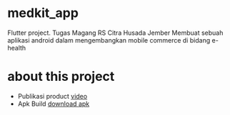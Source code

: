 # medkit_app

Flutter project.
Tugas Magang RS Citra Husada Jember
Membuat sebuah aplikasi android dalam mengembangkan mobile commerce di bidang e-health



# about this project
- Publikasi product [video](https://youtu.be/WqGy8_-5bLE)
- Apk Build [download apk](https://drive.google.com/drive/folders/1PmtMmA7sWNCf7vCG878rz_xlMvvHIqMh?usp=sharing)
